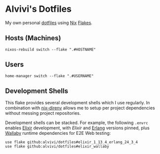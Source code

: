 # Alvivi's Dotfiles

My own personal [dotfiles](https://wiki.archlinux.org/title/Dotfiles) using
[Nix](https://nixos.org) [Flakes](https://nixos.wiki/wiki/Flakes).

## Hosts (Machines)

```
nixos-rebuild switch --flake ".#HOSTNAME"
```

## Users

```
home-manager switch --flake ".#USERNAME"
```

## Development Shells

This flake provides several development shells which I use regularly. In
combination with [nix-direnv](https://github.com/nix-community/nix-direnv)
allows me to setup per project dependencies without messing project
repositories.

Development shells can be stacked. For example, the following `.envrc` enables
[Elixir](https://elixir-lang.org/) development, with _Elixir_ and
[Erlang](https://www.erlang.org) versions pinned, plus
[Wallaby](https://github.com/elixir-wallaby/wallaby) runtime dependencies for
E2E Web testing:

```
use flake github:alvivi/dotfiles#elixir_1_13_4_erlang_24_3_4
use flake github:alvivi/dotfiles#elixir_wallaby
```

